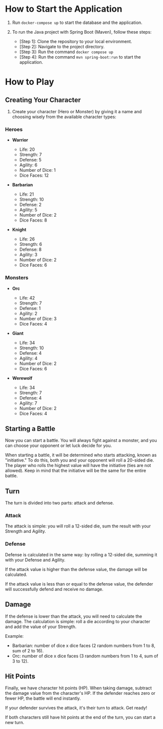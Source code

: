 # How to Start the Application

1. Run `docker-compose up` to start the database and the application.

2. To run the Java project with Spring Boot (Maven), follow these steps:
    - [Step 1]: Clone the repository to your local environment.
    - [Step 2]: Navigate to the project directory.
    - [Step 3]: Run the command `docker compose up`
    - [Step 4]: Run the command `mvn spring-boot:run` to start the application.

# How to Play

## Creating Your Character

1. Create your character (Hero or Monster) by giving it a name and choosing wisely from the available character types:

### Heroes

- **Warrior**
    - Life: 20
    - Strength: 7
    - Defense: 5
    - Agility: 6
    - Number of Dice: 1
    - Dice Faces: 12

- **Barbarian**
    - Life: 21
    - Strength: 10
    - Defense: 2
    - Agility: 5
    - Number of Dice: 2
    - Dice Faces: 8

- **Knight**
    - Life: 26
    - Strength: 6
    - Defense: 8
    - Agility: 3
    - Number of Dice: 2
    - Dice Faces: 6

### Monsters

- **Orc**
    - Life: 42
    - Strength: 7
    - Defense: 1
    - Agility: 2
    - Number of Dice: 3
    - Dice Faces: 4

- **Giant**
    - Life: 34
    - Strength: 10
    - Defense: 4
    - Agility: 4
    - Number of Dice: 2
    - Dice Faces: 6

- **Werewolf**
    - Life: 34
    - Strength: 7
    - Defense: 4
    - Agility: 7
    - Number of Dice: 2
    - Dice Faces: 4

## Starting a Battle

Now you can start a battle. You will always fight against a monster, and you can choose your opponent or let luck decide
for you.

When starting a battle, it will be determined who starts attacking, known as "initiative." To do this, both you and your
opponent will roll a 20-sided die. The player who rolls the highest value will have the initiative (ties are not
allowed). Keep in mind that the initiative will be the same for the entire battle.

## Turn

The turn is divided into two parts: attack and defense.

### Attack

The attack is simple: you will roll a 12-sided die, sum the result with your Strength and Agility.

### Defense

Defense is calculated in the same way: by rolling a 12-sided die, summing it with your Defense and Agility.

If the attack value is higher than the defense value, the damage will be calculated.

If the attack value is less than or equal to the defense value, the defender will successfully defend and receive no
damage.

## Damage

If the defense is lower than the attack, you will need to calculate the damage. The calculation is simple: roll a die
according to your character and add the value of your Strength.

Example:

- Barbarian: number of dice x dice faces (2 random numbers from 1 to 8, sum of 2 to 16).
- Orc: number of dice x dice faces (3 random numbers from 1 to 4, sum of 3 to 12).

## Hit Points

Finally, we have character hit points (HP). When taking damage, subtract the damage value from the character's HP. If
the defender reaches zero or fewer HP, the battle will end instantly.

If your defender survives the attack, it's their turn to attack. Get ready!

If both characters still have hit points at the end of the turn, you can start a new turn.
